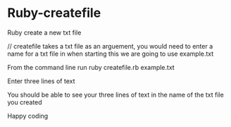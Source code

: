 # Ruby-createfile
Ruby create a new txt file

// createfile takes a txt file as an arguement, you would need to enter a name for a txt file in when starting this we are going to use example.txt

From the command line run ruby createfile.rb example.txt

Enter three lines of text

You should be able to see your three lines of text in the name of the txt file you created

Happy coding
